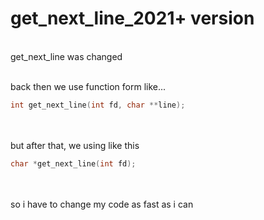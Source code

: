 # get_next_line_2021+ version
<br>
get_next_line was changed<br>
<br>

back then we use function form like...<br>
```c
int get_next_line(int fd, char **line);
```
<br>
<br>
but after that, we using like this<br>

```c
char *get_next_line(int fd);
```
<br>
<br>
so i have to change my code as fast as i can<br>
<br>